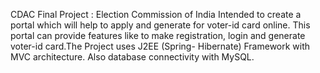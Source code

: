 CDAC Final Project : Election Commission of India
Intended to create a portal which will help to apply and generate for voter-id card
online. This portal can provide features like to make registration,
login and generate voter-id card.The Project uses J2EE (Spring-
Hibernate) Framework with MVC architecture. Also database connectivity with MySQL.
